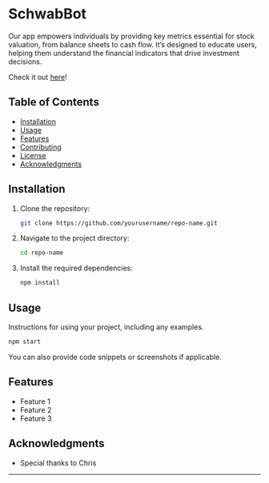 # SchwabBot

Our app empowers individuals by providing key metrics essential for stock valuation, from balance sheets to cash flow. It’s designed to educate users, helping them understand the financial indicators that drive investment decisions.

Check it out [here](https://schwab-bot.netlify.app/)!

## Table of Contents

- [Installation](#installation)
- [Usage](#usage)
- [Features](#features)
- [Contributing](#contributing)
- [License](#license)
- [Acknowledgments](#acknowledgments)

## Installation

1. Clone the repository:
   ```bash
   git clone https://github.com/yourusername/repo-name.git
   ```
2. Navigate to the project directory:
   ```bash
   cd repo-name
   ```
3. Install the required dependencies:
   ```bash
   npm install
   ```

## Usage

Instructions for using your project, including any examples. 

```bash
npm start
```

You can also provide code snippets or screenshots if applicable.

## Features

- Feature 1
- Feature 2
- Feature 3

## Acknowledgments

- Special thanks to Chris

---
